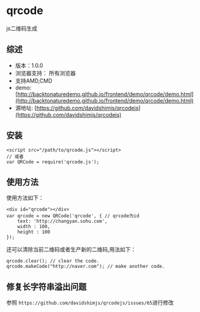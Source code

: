 # qrcode

js二维码生成

## 综述

* 版本：1.0.0
* 浏览器支持： 所有浏览器
* 支持AMD,CMD
* demo: [http://backtonaturedemo.github.io/frontend/demo/qrcode/demo.html](http://backtonaturedemo.github.io/frontend/demo/qrcode/demo.html)
* 源地址: [https://github.com/davidshimjs/qrcodejs](https://github.com/davidshimjs/qrcodejs)

## 安装

    <script src="/path/to/qrcode.js"></script>
	// 或者
	var QRCode = require('qrcode.js');

## 使用方法

使用方法如下：

	<div id="qrcode"></div>
	var qrcode = new QRCode('qrcode', { // qrcode为id
		text: 'http://changyan.sohu.com',
		width : 100,
		height : 100
	});

还可以清除当前二维码或者生产新的二维码,用法如下：

	qrcode.clear(); // clear the code.
	qrcode.makeCode("http://naver.com"); // make another code.
## 修复长字符串溢出问题
参照 `https://github.com/davidshimjs/qrcodejs/issues/65`进行修改


